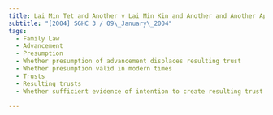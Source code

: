 ```yaml
---
title: Lai Min Tet and Another v Lai Min Kin and Another and Another Application 
subtitle: "[2004] SGHC 3 / 09\_January\_2004"
tags:
  - Family Law
  - Advancement
  - Presumption
  - Whether presumption of advancement displaces resulting trust
  - Whether presumption valid in modern times
  - Trusts
  - Resulting trusts
  - Whether sufficient evidence of intention to create resulting trust

---
```


